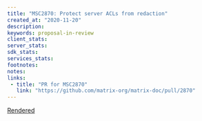 ```yaml
---
title: "MSC2870: Protect server ACLs from redaction"
created_at: "2020-11-20"
description:
keywords: proposal-in-review
client_stats:
server_stats:
sdk_stats:
services_stats:
footnotes:
notes:
links:
 - title: "PR for MSC2870"
   link: "https://github.com/matrix-org/matrix-doc/pull/2870"
---
```

[Rendered](https://github.com/matrix-org/matrix-doc/blob/travis/msc/gives-protection-from-redactions/proposals/2870-protect-acls-from-redaction.md)
